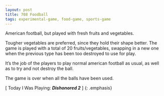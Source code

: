 ```yaml
---
layout: post
title: 708 Foodball
tags: experimental-game, food-game, sports-game
---
```

American football, but played with fresh fruits and vegetables.

Tougher vegetables are preferred, since they hold their shape better.  The game is played with a total of 20 fruits/vegetables, swapping in a new one when the previous type has been too destroyed to use for play.

It’s the job of the players to play normal american football as usual, as well as to try and not destroy the ball.

The game is over when all the balls have been used.

[ Today I Was Playing: ***Dishonored 2*** ]
{: .emphasis}